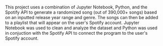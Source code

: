 This project uses a combination of Jupyter Notebook, Python, and the Spotify API to generate a randomized song (out of 390,000+ songs) based on an inputted release year range and genre. The songs can then be added to a playlist that will appear on the user's Spotify account. Jupyter Notebook was used to clean and analyze the dataset and Python was used in conjuction with the Spotify API to connect the program to the user's Spotify account.
